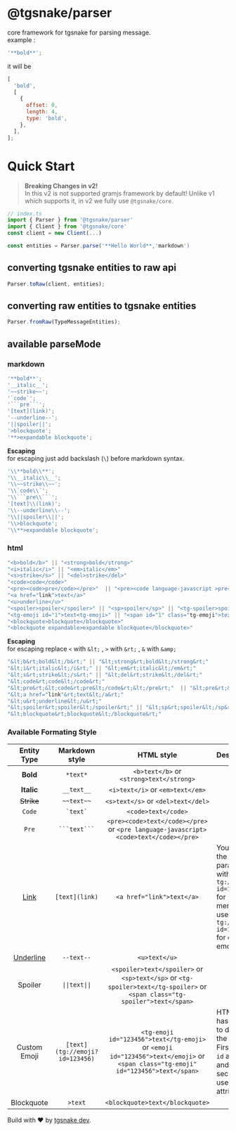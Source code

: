 # @tgsnake/parser

core framework for tgsnake for parsing message.  
example :

```js
'**bold**';
```

it will be

```js
[
  'bold',
  [
    {
      offset: 0,
      length: 4,
      type: 'bold',
    },
  ],
];
```

# Quick Start

> **Breaking Changes in v2!**  
> In this v2 is not supported gramjs framework by default! Unlike v1 which supports it, in v2 we fully use `@tgsnake/core`.

```ts
// index.ts
import { Parser } from '@tgsnake/parser'
import { Client } from '@tgsnake/core'
const client = new Client(...)

const entities = Parser.parse('**Hello World**,'markdown')
```

## converting tgsnake entities to raw api

```ts
Parser.toRaw(client, entities);
```

## converting raw entities to tgsnake entities

```ts
Parser.fromRaw(TypeMessageEntities);
```

## available parseMode

### markdown

````ts
'**bold**';
'__italic__';
'~~strike~~';
'`code`';
'```pre```';
'[text](link)';
'--underline--';
'||spoiler||';
'>blockquote';
'**>expandable blockquote';
````

**Escaping**  
for escaping just add backslash (`\`) before markdown syntax.

````ts
'\\**bold\\**';
'\\__italic\\__';
'\\~~strike\\~~';
'\\`code\\`';
'\\```pre\\```';
'[text]\\(link)';
'\\--underline\\--';
'\\||spoiler\\||';
'\\>blockquote';
'\\**>expandable blockquote';
````

### html

```ts
"<b>bold</b>" || "<strong>bold</strong>"
"<i>italic</i>" || "<em>italic</em>"
"<s>strike</s>" || "<del>strike</del>"
"<code>code</code>"
"<pre><code>pre</code></pre>"  || "<pre><code language-javascript >pre</code></pre>"
"<a href="link">text</a>"
"<u>underline</u>"
"<spoiler>spoiler</spoiler>" || "<sp>spoiler</sp>" || "<tg-spoiler>spoiler</tg-spoiler>" || '<span class="tg-spoiler">spoiler</span>'
"<tg-emoji id="1">text<tg-emoji>" || "<span id="1" class="tg-emoji">text<span>"
"<blockquote>blockquote</blockquote>"
"<blockquote expandable>expandable blockquote</blockquote>"
```

**Escaping**  
for escaping replace `<` with `&lt;` , `>` with `&rt;` , `&` with `&amp;`

```ts
"&lt;b&rt;bold&lt;/b&rt;" || "&lt;strong&rt;bold&lt;/strong&rt;"
"&lt;i&rt;italic&lt;/i&rt;" || "&lt;em&rt;italic&lt;/em&rt;"
"&lt;s&rt;strike&lt;/s&rt;" || "&lt;del&rt;strike&lt;/del&rt;"
"&lt;code&rt;code&lt;/code&rt;"
"&lt;pre&rt;&lt;code&rt;pre&lt;/code&rt;&lt;/pre&rt;"  || "&lt;pre&rt;&lt;code language-javascript &rt;pre&lt;/code&rt;&lt;/pre&rt;"
"&lt;a href="link"&rt;text&lt;/a&rt;"
"&lt;u&rt;underline&lt;/u&rt;"
"&lt;spoiler&rt;spoiler&lt;/spoiler&rt;" || "&lt;sp&rt;spoiler&lt;/sp&rt;" || "&lt;tg-spoiler&rt;spoiler&lt;/tg-spoiler&rt;" || '&lt;span class="tg-spoiler"&rt;spoiler&lt;/span&rt;'
"&lt;blockquote&rt;blockquote&lt;/blockquote&rt;"
```

### Available Formating Style

| Entity Type | Markdown style | HTML style | Description |
| :-: | :-: | :-: | :-- |
| **Bold** | `*text*` | `<b>text</b>` or `<strong>text</strong>` |  |
| **Italic** | `__text__` | `<i>text</i>` or `<em>text</em>` |  |
| ~~Strike~~ | `~~text~~` | `<s>text</s>` or `<del>text</del>` |  |
| `Code` | <code>\`text\`</code> | `<code>text</code>` |  |
| `Pre` | <code>\`\`\`text\`\`\`</code> | `<pre><code>text</code></pre>` or `<pre language-javascript><code>text</code></pre>` |  |
| [Link](#) | `[text](link)` | `<a href="link">text</a>` | You can fill the link params with `tg://user?id=123456` for mentioning user and `tg://emoji?id=123456` for custom emoji. |
| <u>Underline</u> | `--text--` | `<u>text</u>` |  |
| Spoiler | `\|\|text\|\|` | `<spoiler>text</spoiler>` or `<sp>text</sp>` or `<tg-spoiler>text</tg-spoiler>` or `<span class="tg-spoiler">text</span>` |  |
| Custom Emoji | `[text](tg://emoji?id=123456)` | `<tg-emoji id="123456">text</tg-emoji>` or `<emoji id="123456">text</emoji>` or `<span class="tg-emoji" id="123456">text</span>` | HTML tag has 2 way to define the emojiId. First using `id` attribute and seconds use `emojiId` attribute. |
| Blockquote | `>text` | `<blockquote>text</blockquote>` |  |

Build with ♥️ by [tgsnake dev](https://t.me/tgsnakechat).
